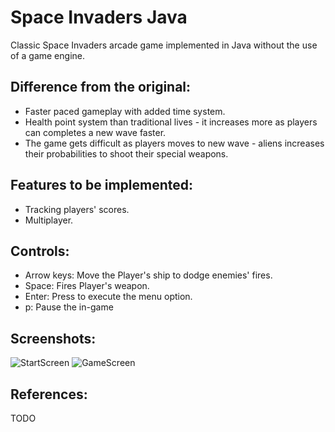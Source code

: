 # Space Invaders Java
Classic Space Invaders arcade game implemented in Java without the use of a game engine.

## Difference from the original:
* Faster paced gameplay with added time system. <br />  
* Health point system than traditional lives - it increases more as players can completes a new wave faster.  <br />  
* The game gets difficult as players moves to new wave - aliens increases their probabilities to shoot their special weapons. <br />  

## Features to be implemented:
* Tracking players' scores. <br />
* Multiplayer.
  
## Controls: 
* Arrow keys: Move the Player's ship to dodge enemies' fires.<br />
* Space:  Fires Player's weapon.<br />
* Enter:  Press to execute the menu option.<br />
* p: Pause the in-game

## Screenshots:
![StartScreen](https://user-images.githubusercontent.com/42017999/142566641-9e79631e-6ff9-49bf-9473-4350ebdc6f98.png)
![GameScreen](https://user-images.githubusercontent.com/42017999/142566649-2dfa2cbb-a62c-4cf7-8da6-3e13693388e4.png)

## References:
  TODO
